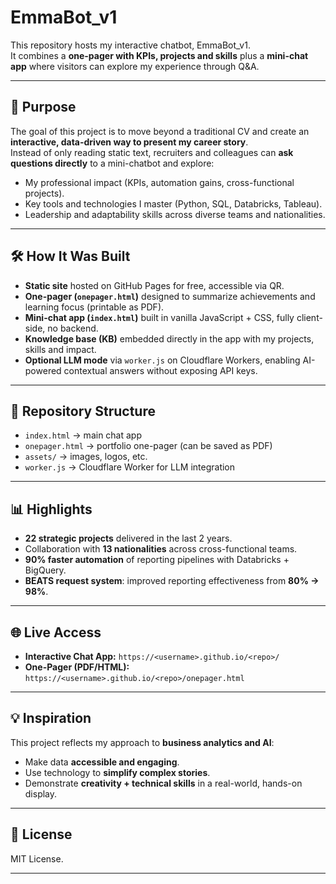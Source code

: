 # EmmaBot_v1

This repository hosts my interactive chatbot, EmmaBot_v1.   
It combines a **one-pager with KPIs, projects and skills** plus a **mini-chat app** where visitors can explore my experience through Q&A.

---

## 🎯 Purpose

The goal of this project is to move beyond a traditional CV and create an **interactive, data-driven way to present my career story**.  
Instead of only reading static text, recruiters and colleagues can **ask questions directly** to a mini-chatbot and explore:

- My professional impact (KPIs, automation gains, cross-functional projects).  
- Key tools and technologies I master (Python, SQL, Databricks, Tableau).  
- Leadership and adaptability skills across diverse teams and nationalities.  

---

## 🛠️ How It Was Built

- **Static site** hosted on GitHub Pages for free, accessible via QR.  
- **One-pager (`onepager.html`)** designed to summarize achievements and learning focus (printable as PDF).  
- **Mini-chat app (`index.html`)** built in vanilla JavaScript + CSS, fully client-side, no backend.  
- **Knowledge base (KB)** embedded directly in the app with my projects, skills and impact.  
- **Optional LLM mode** via `worker.js` on Cloudflare Workers, enabling AI-powered contextual answers without exposing API keys.  

---

## 📂 Repository Structure

- `index.html` → main chat app  
- `onepager.html` → portfolio one-pager (can be saved as PDF)  
- `assets/` → images, logos, etc.  
- `worker.js` → Cloudflare Worker for LLM integration  

---

## 📊 Highlights

- **22 strategic projects** delivered in the last 2 years.  
- Collaboration with **13 nationalities** across cross-functional teams.  
- **90% faster automation** of reporting pipelines with Databricks + BigQuery.  
- **BEATS request system**: improved reporting effectiveness from **80% → 98%**.  

---

## 🌐 Live Access

- **Interactive Chat App:** `https://<username>.github.io/<repo>/`  
- **One-Pager (PDF/HTML):** `https://<username>.github.io/<repo>/onepager.html`  

---

## 💡 Inspiration

This project reflects my approach to **business analytics and AI**:  
- Make data **accessible and engaging**.  
- Use technology to **simplify complex stories**.  
- Demonstrate **creativity + technical skills** in a real-world, hands-on display.  

---

## 📜 License

MIT License.


---

